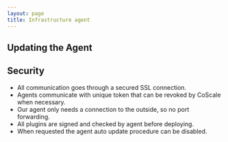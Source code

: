 ```yaml
---
layout: page
title: Infrastructure agent
---
```



## Updating the Agent

## Security

* All communication goes through a secured SSL connection.
* Agents communicate with unique token that can be revoked by CoScale when necessary.
* Our agent only needs a connection to the outside, so no port forwarding.
* All plugins are signed and checked by agent before deploying.
* When requested the agent auto update procedure can be disabled.
